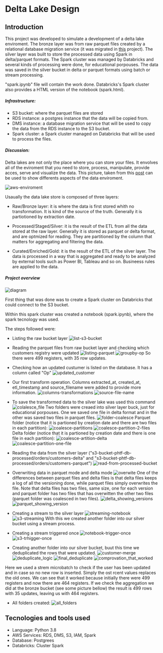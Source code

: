 # Delta Lake Design

## Introduction

This project was developed to simulate a development of a delta lake enviroment. The bronze layer was from raw parquet files created by a relational database migration service (it was migrated in [this](https://github.com/PHTF92/data-lake-example) project). The silver layer was built to store the processed data using Spark in delta/parquet formats. The Spark cluster was managed by Databricks and several kinds of processing were done, for educational porpouses. The data was saved in the silver bucket in delta or parquet formats using batch or stream processing.

"spark.ipynb" file will contain the work done. Databricks's Spark cluster also provides a HTML version of the notebook (spark.html).

##### Infrastructure:
* S3 bucket: where the parquet files are stored
* RDS instance: a postgres instance that the data will be copied from.
* DMS instance: a database migration service that will be used to copy the data from the RDS instance to the S3 bucket.
* Spark cluster: a Spark cluster managed on Databricks that will be used to process the files.

##### Discussion:

Delta lakes are not only the place where you can store your files. It envolves all of the eviroment that you need to store, process, manipulate, provide acces, serve and visualize the data. This picture, taken from this [post](https://aws.amazon.com/blogs/big-data/build-an-aws-well-architected-environment-with-the-analytics-lens/) can be used to  show differents aspects of the data enviroment. 

![aws-enviroment](prints/aws-enviroment.png)

Usaually the data lake store is composed of three layers:
* Raw/Bronze layer: it is where the data is first stored whith no transformation. It is kind of the source of the truth. Generally it is partiotioned by extraction date.

* Processed/Staged/Silver: it is the result of the ETL from all the data stored at the raw layer. Generally it is stored as parquet or delta format, and are optmized for reading. They are partitioned by the column that matters for aggregating and filtering the data.

* Curated/Enriched/Gold: it is the result of the ETL of the silver layer. The data is processed in a way that is aggregated and ready to be analyzed by external tools such as Power BI, Tableau and so on. Busineess rules are applied to the data.

##### Project overview

![diagram](prints/diagram.png)

First thing that was done was to create a Spark cluster on Databricks that could connect to the S3 bucket.

Within this spark cluster was created a notebook (spark.ipynb), where the spark tecnology was used.

The steps followed were:
* Listing the raw bucket layer
![list-s3-bucket](prints/list-s3-bucket.png)

* Reading the parquet files from raw bucket layer and checking which customers registry were updated
![listing-parquet](prints/listing-parquet.png)
![groupby-op](prints/groupby-op.png)
So there were 499 registers, with 35 row updates.

* Checking how an updated custumer is listed on the database. It has a column called "Op"
![updated_customer](prints/updated_customer.png)

* Our first transform operation. Columns extracted_at, created_at, etl_timestamp and source_filename were added to provide more information.
![columns-transformations](prints/columns-transformations.png)
![source-file-name](prints/source-file-name.png)

* To save the transformed data to the silver lake was used this command
![colalesce_file](prints/colalesce_file.png)
Two folders were creaed into silver layer buck, just for educational porpouses. One we saved one file in delta format and in the other was saved two files in parquet files.
![folder-coalesce](prints/folder-coalesce.png)
Parquet folder (notice that it is partioned by creation date and there are two files in each partition):
![coalesce-partitions](prints/coalesce-partitions.png)
![coalesce-partition-2-files](prints/coalesce-partition-2-files.png)
Delta folder  (notice that it is partioned by creation date and there is one file in each partition):
![coalesce-artition-delta](prints/coalesce-artition-delta.png)
![coalesce-partition-one-file](prints/coalesce-partition-one-file.png)

* Reading the data from the silver layer ("s3-bucket-phtf-db-processed/orders/customers-delta" and "s3-bucket-phtf-db-processed/orders/customers-parquet")
![read-from-processed-bucket](prints/read-from-processed-bucket.png)

* Overwriting data in parquet mode and delta mode
![overwite](prints/overwite.png)
One of the differences between parquet files and delta files is that delta files keeps a log of all the versioning done, while parquet files simply overwrites the file. Note that delta files has two files, same size, one for each version and parquet folder has two files that has overwitten the other two files (parquet folder was coalesced in two files).
![delta_showing_versions](prints/delta_showing_versions.png)
![parquet_showing_version](prints/parquet_showing_version.png)

* Creating a stream to the silver layer
![streaming-notebook](prints/streaming-notebook.png)
![s3-streaming](prints/s3-streaming.png)
With this we created another folder into our silver bucket using a stream process.

* Creating a stream triggered once
![notebook-trigger-once](prints/notebook-trigger-once.png)
![s3-trhigger-once](prints/s3-trhigger-once.png)

* Creating another folder into our silver bucket, buut this time we deduplicated the rows that were updated.
![customer-merge](prints/customers-merge.png)
![deduplicate_logic](prints/deduplicate_logic.png)
![final_deduplicate](prints/final_deduplicate.png)
![comprovation_that_worked](prints/comprovation_worked.png)

Here we used a strem microbatch to check if the user has been updated and in case so no new row is inserted. Simply the ost rcent values replaces the old ones. We can see that it worked because initially there were 499 registers and now there are 464 registers. If we check the aggregation we did at the bronze bucket (see some picture bellow) the result is 499 rows with 35 updates, leaving us with 464 registers.

* All folders created:
![all_folders](prints/all_folders.png)


## Tecnologies and tools used
* Language: Python 3.8
* AWS Services: RDS, DMS, S3, IAM, Spark
* Database: Postgrees
* Databricks: Cluster Spark

